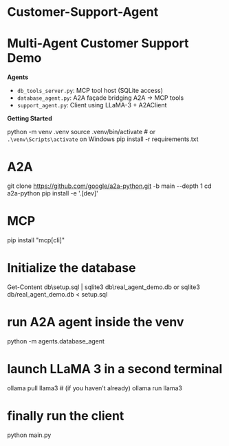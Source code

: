 # Customer-Support-Agent

# Multi-Agent Customer Support Demo

**Agents**  
- `db_tools_server.py`: MCP tool host (SQLite access)  
- `database_agent.py`: A2A façade bridging A2A → MCP tools  
- `support_agent.py`: Client using LLaMA-3 + A2AClient 


**Getting Started**

python -m venv .venv
source .venv/bin/activate   # or `.\venv\Scripts\activate` on Windows
pip install -r requirements.txt

# A2A
git clone https://github.com/google/a2a-python.git -b main --depth 1
cd a2a-python
pip install -e '.[dev]'

# MCP
pip install "mcp[cli]"

# Initialize the database
Get-Content db\setup.sql | sqlite3 db\real_agent_demo.db
or
sqlite3 db/real_agent_demo.db < setup.sql

# run A2A agent inside the venv
python -m agents.database_agent

# launch LLaMA 3 in a second terminal
ollama pull llama3       # (if you haven’t already)
ollama run llama3

# finally run the client
python main.py
